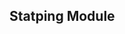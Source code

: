 ## Statping Module
<!-- BEGINNING OF PRE-COMMIT-TERRAFORM DOCS HOOK -->
<!-- END OF PRE-COMMIT-TERRAFORM DOCS HOOK -->
